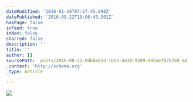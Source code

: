 ```yaml
---
dateModified: '2016-01-18T07:17:45.890Z'
datePublished: '2016-08-22T19:06:45.501Z'
hasPage: false
inFeed: true
inNav: false
starred: false
description: ''
title: ''
author: []
sourcePath: _posts/2016-08-22-8db8e02d-1b5b-4438-9b89-09baef07b7e0.md
_context: 'http://schema.org'
_type: Article

---
```

![](https://the-grid-user-content.s3-us-west-2.amazonaws.com/16fe6826-5152-4a02-a1c2-ad79b5674d53.jpg)